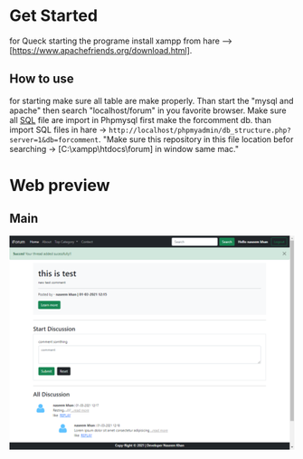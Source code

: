 # Get Started
for Queck starting the programe install xampp from hare --> [https://www.apachefriends.org/download.html]. 

## How to use
for starting make sure all table are make properly. Than start the "mysql and apache" then search "localhost/forum" in you favorite browser.
Make sure all [SQL](./sql) file are import in Phpmysql first make the forcomment db. than import SQL files in hare -> `http://localhost/phpmyadmin/db_structure.php?server=1&db=forcomment`.
"Make sure this repository in this file location befor searching  -> [C:\xampp\htdocs\forum] in window same mac."

# Web preview
## Main
![home](./rv4.png)

